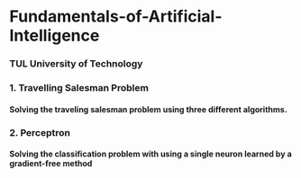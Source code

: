 # Fundamentals-of-Artificial-Intelligence
### TUL University of Technology


### 1. Travelling Salesman Problem
#### Solving the traveling salesman problem using three different algorithms.

### 2. Perceptron
#### Solving the classification problem with using a single neuron learned by a gradient-free method
